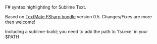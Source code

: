 F# syntax highlighting for Sublime Text.

Based on [TextMate FSharp bundle][1] version 0.5. Changes/Fixes are more then
welcome!

Including a sublime-build; you need to add the path to 'fsi.exe' in your $PATH

[1]: http://code.google.com/p/fsharp-tmbundle/ "TextMate FSharp"